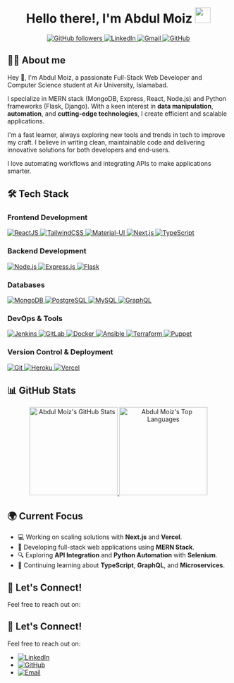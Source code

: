 <h1 align="center">Hello there!, I'm Abdul Moiz <img src="https://media.giphy.com/media/hvRJCLFzcasrR4ia7z/giphy.gif" width="35"></h1>

<p align="center">
    <a href="https://github.com/aJkal-abdulmoiz?tab=followers">
        <img alt="GitHub followers" src="https://img.shields.io/github/followers/aJkal-abdulmoiz?color=red&logo=github">
    </a>
    <a href="https://www.linkedin.com/in/abdul-moiz-303228264/">
        <img alt="LinkedIn" src="https://img.shields.io/badge/LinkedIn-0077B5?style=for-the-badge&logo=linkedin&logoColor=#ffffff">
    </a>
    <a href="https://mail.google.com/mail/?view=cm&fs=1&to=abdulmoiziphone4@gmail.com">
        <img alt="Gmail" src="https://img.shields.io/badge/Gmail-D14836?style=for-the-badge&logo=gmail&logoColor=#ffffff">
    </a>
    <a href="https://github.com/aJkal-abdulmoiz">
        <img alt="GitHub" src="https://img.shields.io/badge/GitHub-100000?style=for-the-badge&logo=github&logoColor=#ffffff">
    </a>
</p>

## 🚀👨‍ About me

Hey 👋, I'm Abdul Moiz, a passionate Full-Stack Web Developer and Computer Science student at Air University, Islamabad. 

I specialize in MERN stack (MongoDB, Express, React, Node.js) and Python frameworks (Flask, Django). With a keen interest in **data manipulation**, **automation**, and **cutting-edge technologies**, I create efficient and scalable applications.

I'm a fast learner, always exploring new tools and trends in tech to improve my craft. I believe in writing clean, maintainable code and delivering innovative solutions for both developers and end-users.

I love automating workflows and integrating APIs to make applications smarter.

## 🛠️ Tech Stack

### Frontend Development
<p>
    <a href="https://reactjs.org" target="_blank">
        <img alt="ReactJS" src="https://img.shields.io/badge/react-%2320232a.svg?style=for-the-badge&logo=react&logoColor=%2361DAFB">
    </a>
    <a href="https://tailwindcss.com" target="_blank">
        <img alt="TailwindCSS" src="https://img.shields.io/badge/TailwindCSS-38B2AC?style=for-the-badge&logo=tailwind-css&logoColor=white">
    </a>
    <a href="https://mui.com" target="_blank">
        <img alt="Material-UI" src="https://img.shields.io/badge/MUI-%230081CB.svg?style=for-the-badge&logo=mui&logoColor=white">
    </a>
    <a href="https://nextjs.org" target="_blank">
        <img alt="Next.js" src="https://img.shields.io/badge/Next.js-000000?style=for-the-badge&logo=next.js&logoColor=white">
    </a>
    <a href="https://www.typescriptlang.org" target="_blank">
        <img alt="TypeScript" src="https://img.shields.io/badge/TypeScript-3178C6?style=for-the-badge&logo=typescript&logoColor=white">
    </a>
</p>

### Backend Development
<p>
    <a href="https://nodejs.org" target="_blank">
        <img alt="Node.js" src="https://img.shields.io/badge/Node.js-43853D?style=for-the-badge&logo=node.js&logoColor=white">
    </a>
    <a href="https://expressjs.com" target="_blank">
        <img alt="Express.js" src="https://img.shields.io/badge/Express.js-404D59?style=for-the-badge&logo=express&logoColor=white">
    </a>
    <a href="https://flask.palletsprojects.com/en/2.2.x/" target="_blank">
        <img alt="Flask" src="https://img.shields.io/badge/Flask-000000?style=for-the-badge&logo=flask&logoColor=white">
    </a>
</p>

### Databases
<p>
    <a href="https://www.mongodb.com" target="_blank">
        <img alt="MongoDB" src="https://img.shields.io/badge/MongoDB-4EA94B?style=for-the-badge&logo=mongodb&logoColor=white">
    </a>
    <a href="https://www.postgresql.org" target="_blank">
        <img alt="PostgreSQL" src="https://img.shields.io/badge/PostgreSQL-336791?style=for-the-badge&logo=postgresql&logoColor=white">
    </a>
    <a href="https://www.mysql.com" target="_blank">
        <img alt="MySQL" src="https://img.shields.io/badge/MySQL-4479A1?style=for-the-badge&logo=mysql&logoColor=white">
    </a>
    <a href="https://www.graphql.org" target="_blank">
        <img alt="GraphQL" src="https://img.shields.io/badge/GraphQL-E10098?style=for-the-badge&logo=graphql&logoColor=white">
    </a>
</p>

### DevOps & Tools
<p>
    <a href="https://www.jenkins.io" target="_blank">
        <img alt="Jenkins" src="https://img.shields.io/badge/Jenkins-D24939?style=for-the-badge&logo=jenkins&logoColor=white">
    </a>
    <a href="https://gitlab.com" target="_blank">
        <img alt="GitLab" src="https://img.shields.io/badge/GitLab-FCA121?style=for-the-badge&logo=gitlab&logoColor=white">
    </a>
    <a href="https://www.docker.com" target="_blank">
        <img alt="Docker" src="https://img.shields.io/badge/Docker-2496ED?style=for-the-badge&logo=docker&logoColor=white">
    </a>
    <a href="https://www.ansible.com" target="_blank">
        <img alt="Ansible" src="https://img.shields.io/badge/Ansible-EE0000?style=for-the-badge&logo=ansible&logoColor=white">
    </a>
    <a href="https://www.terraform.io" target="_blank">
        <img alt="Terraform" src="https://img.shields.io/badge/Terraform-7B42BC?style=for-the-badge&logo=terraform&logoColor=white">
    </a>
    <a href="https://www.puppet.com" target="_blank">
        <img alt="Puppet" src="https://img.shields.io/badge/Puppet-FF6600?style=for-the-badge&logo=puppet&logoColor=white">
    </a>
</p>

### Version Control & Deployment
<p>
    <a href="https://git-scm.com" target="_blank">
        <img alt="Git" src="https://img.shields.io/badge/Git-F05032?style=for-the-badge&logo=git&logoColor=white">
    </a>
    <a href="https://www.heroku.com" target="_blank">
        <img alt="Heroku" src="https://img.shields.io/badge/Heroku-430098?style=for-the-badge&logo=heroku&logoColor=white">
    </a>
    <a href="https://vercel.com" target="_blank">
        <img alt="Vercel" src="https://img.shields.io/badge/Vercel-000000?style=for-the-badge&logo=vercel&logoColor=white">
    </a>
</p>

## 📊 GitHub Stats
<p align="center">
    <a href="https://github.com/anuraghazra/github-readme-stats">
        <img alt="Abdul Moiz's GitHub Stats" src="https://github-readme-stats.vercel.app/api?username=aJkal-abdulmoiz&show_icons=true&count_private=true&theme=algolia&hide_title=true" height="200" />
    </a>
    <a href="https://github.com/anuraghazra/github-readme-stats">
        <img alt="Abdul Moiz's Top Languages" src="https://github-readme-stats.vercel.app/api/top-langs?username=aJkal-abdulmoiz&langs_count=10&show_icons=true&locale=en&layout=compact&theme=algolia" height="200"/>
    </a>
</p>

## 🌍 Current Focus
- 💻 Working on scaling solutions with **Next.js** and **Vercel**.
- 🚀 Developing full-stack web applications using **MERN Stack**.
- 🔍 Exploring **API Integration** and **Python Automation** with **Selenium**.
- 🎯 Continuing learning about **TypeScript**, **GraphQL**, and **Microservices**.

## 📱 Let's Connect!
Feel free to reach out on:

## 📱 Let's Connect!
Feel free to reach out on:

- [![LinkedIn](https://img.shields.io/badge/LinkedIn-0077B5?style=for-the-badge&logo=linkedin&logoColor=#ffffff)](https://www.linkedin.com/in/abdul-moiz-303228264/)
- [![GitHub](https://img.shields.io/badge/GitHub-100000?style=for-the-badge&logo=github&logoColor=#ffffff)](https://github.com/aJkal-abdulmoiz)
- [![Email](https://img.shields.io/badge/Gmail-D14836?style=for-the-badge&logo=gmail&logoColor=#ffffff)](mailto:abdulmoiziphone4@gmail.com)



<!-- links -->
[issues page]: https://github.com/aJkal/aJkal-abdulmoiz/issues "aJkal-abdulmoiz/issues"
[linkedin]: https://www.linkedin.com/in/abdulmoiz8333 "Abdul Moiz LinkedIn"
